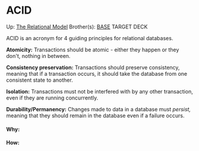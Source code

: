 # ACID

Up: [The Relational Model](the_relational_model)
Brother(s): [BASE](base)
TARGET DECK

ACID is an acronym for 4 guiding principles for relational databases.

**Atomicity:** Transactions should be atomic - either they happen or they don't, nothing in between.

**Consistency preservation:** Transactions should preserve consistency, meaning that if a transaction occurs, it should take the database from one consistent state to another.

**Isolation:** Transactions must not be interfered with by any other transaction, even if they are running concurrently.

**Durability/Permanency:** Changes made to data in a database must *persist,* meaning that they should remain in the database even if a failure occurs.


































#### Why:
#### How:









